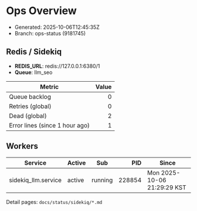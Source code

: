 # Ops Overview

- Generated: 2025-10-06T12:45:35Z
- Branch: ops-status (9181745)

## Redis / Sidekiq
- **REDIS_URL**: redis://127.0.0.1:6380/1
- **Queue**: llm_seo

| Metric | Value |
|---|---:|
| Queue backlog | 0 |
| Retries (global) | 0 |
| Dead (global) | 2 |
| Error lines (since 1 hour ago) | 1 |

## Workers
| Service | Active | Sub | PID | Since |
|---|---|---|---:|---|
| sidekiq_llm.service | active | running | 228854 | Mon 2025-10-06 21:29:29 KST |

Detail pages: `docs/status/sidekiq/*.md`

